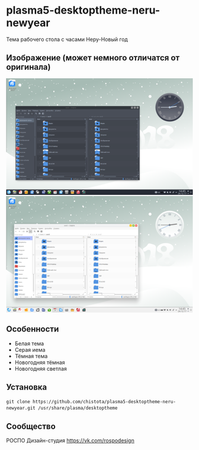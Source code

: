 plasma5-desktoptheme-neru-newyear
=================================

Тема рабочего стола с часами Неру-Новый год

## Изображение (может немного отличатся от оригинала)

![Screenshot](screenshot.png)
![Screenshot](screenshot2.png)

## Особенности

* Белая тема
* Серая иема
* Тёмная тема
* Новогодняя тёмная
* Новогодняя светлая

## Установка

`git clone https://github.com/chistota/plasma5-desktoptheme-neru-newyear.git /usr/share/plasma/desktoptheme
`

## Сообщество
РОСПО Дизайн-студия
https://vk.com/rospodesign
